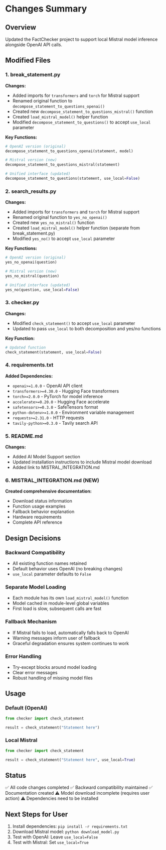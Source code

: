# Changes Summary

## Overview
Updated the FactChecker project to support local Mistral model inference alongside OpenAI API calls.

## Modified Files

### 1. break_statement.py
**Changes:**
- Added imports for `transformers` and `torch` for Mistral support
- Renamed original function to `decompose_statement_to_questions_openai()`
- Created new `decompose_statement_to_questions_mistral()` function
- Created `load_mistral_model()` helper function
- Modified `decompose_statement_to_questions()` to accept `use_local` parameter

**Key Functions:**
```python
# OpenAI version (original)
decompose_statement_to_questions_openai(statement, model)

# Mistral version (new)
decompose_statement_to_questions_mistral(statement)

# Unified interface (updated)
decompose_statement_to_questions(statement, use_local=False)
```

### 2. search_results.py
**Changes:**
- Added imports for `transformers` and `torch` for Mistral support
- Renamed original function to `yes_no_openai()`
- Created new `yes_no_mistral()` function
- Created `load_mistral_model()` helper function (separate from break_statement.py)
- Modified `yes_no()` to accept `use_local` parameter

**Key Functions:**
```python
# OpenAI version (original)
yes_no_openai(question)

# Mistral version (new)
yes_no_mistral(question)

# Unified interface (updated)
yes_no(question, use_local=False)
```

### 3. checker.py
**Changes:**
- Modified `check_statement()` to accept `use_local` parameter
- Updated to pass `use_local` to both decomposition and yes/no functions

**Key Function:**
```python
# Updated function
check_statement(statement, use_local=False)
```

### 4. requirements.txt
**Added Dependencies:**
- `openai>=1.0.0` - OpenAI API client
- `transformers>=4.30.0` - Hugging Face transformers
- `torch>=2.0.0` - PyTorch for model inference
- `accelerate>=0.20.0` - Hugging Face accelerate
- `safetensors>=0.3.0` - SafeTensors format
- `python-dotenv>=1.0.0` - Environment variable management
- `requests>=2.31.0` - HTTP requests
- `tavily-python>=0.3.0` - Tavily search API

### 5. README.md
**Changes:**
- Added AI Model Support section
- Updated installation instructions to include Mistral model download
- Added link to MISTRAL_INTEGRATION.md

### 6. MISTRAL_INTEGRATION.md (NEW)
**Created comprehensive documentation:**
- Download status information
- Function usage examples
- Fallback behavior explanation
- Hardware requirements
- Complete API reference

## Design Decisions

### Backward Compatibility
- All existing function names retained
- Default behavior uses OpenAI (no breaking changes)
- `use_local` parameter defaults to `False`

### Separate Model Loading
- Each module has its own `load_mistral_model()` function
- Model cached in module-level global variables
- First load is slow, subsequent calls are fast

### Fallback Mechanism
- If Mistral fails to load, automatically falls back to OpenAI
- Warning messages inform user of fallback
- Graceful degradation ensures system continues to work

### Error Handling
- Try-except blocks around model loading
- Clear error messages
- Robust handling of missing model files

## Usage

### Default (OpenAI)
```python
from checker import check_statement

result = check_statement("Statement here")
```

### Local Mistral
```python
from checker import check_statement

result = check_statement("Statement here", use_local=True)
```

## Status

✅ All code changes completed
✅ Backward compatibility maintained
✅ Documentation created
⚠️  Model download incomplete (requires user action)
⚠️  Dependencies need to be installed

## Next Steps for User

1. Install dependencies: `pip install -r requirements.txt`
2. Download Mistral model: `python download_model.py`
3. Test with OpenAI: Leave `use_local=False`
4. Test with Mistral: Set `use_local=True`

